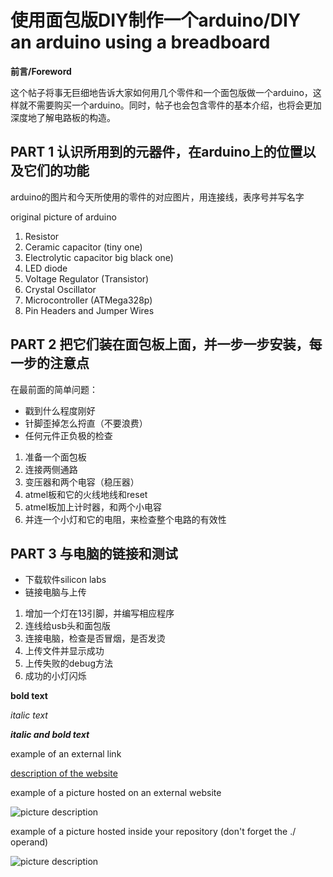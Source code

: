 # 使用面包版DIY制作一个arduino/DIY an arduino using a breadboard

**前言/Foreword**

这个帖子将事无巨细地告诉大家如何用几个零件和一个面包版做一个arduino，这样就不需要购买一个arduino。同时，帖子也会包含零件的基本介绍，也将会更加深度地了解电路板的构造。

## PART 1 认识所用到的元器件，在arduino上的位置以及它们的功能
arduino的图片和今天所使用的零件的对应图片，用连接线，表序号并写名字



original picture of arduino

1. Resistor
2. Ceramic capacitor (tiny one)
3. Electrolytic capacitor big black one)
4. LED diode
5. Voltage Regulator (Transistor)
6. Crystal Oscillator
7. Microcontroller (ATMega328p)
8. Pin Headers and Jumper Wires
## PART 2 把它们装在面包板上面，并一步一步安装，每一步的注意点
  在最前面的简单问题：
* 戳到什么程度刚好
* 针脚歪掉怎么捋直（不要浪费）
* 任何元件正负极的检查
  
1. 准备一个面包板
2. 连接两侧通路
3. 变压器和两个电容（稳压器）
4. atmel板和它的火线地线和reset
5. atmel板加上计时器，和两个小电容
6. 并连一个小灯和它的电阻，来检查整个电路的有效性

## PART 3 与电脑的链接和测试
* 下载软件silicon labs
* 链接电脑与上传
1. 增加一个灯在13引脚，并编写相应程序
2. 连线给usb头和面包版
3. 连接电脑，检查是否冒烟，是否发烫
4. 上传文件并显示成功
5. 上传失败的debug方法
6. 成功的小灯闪烁


**bold text**

*italic text*

***italic and bold text***

example of an external link

[description of the website](https://www.https://www.example.com/)

example of a picture hosted on an external website

![picture description](https://djmag.com/sites/default/files/storyimages/Clara_Rockmore.jpg)

example of a picture hosted inside your repository (don't forget the ./ operand)

![picture description](./images/example.jpg)
